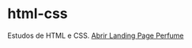 # html-css
 Estudos de HTML e CSS.
 <a href='https://class-pedro.github.io/html-css/landing-page-parfum/index.html'>Abrir Landing Page Perfume</a>
